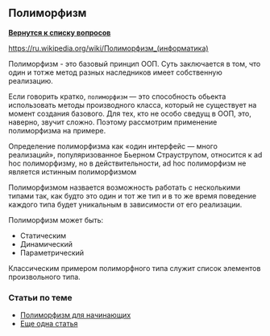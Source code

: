 ## Полиморфизм

[**Вернутся к списку вопросов**](https://github.com/Torlopov-Andrey/hh_interview_ios/blob/master/readme.md)

https://ru.wikipedia.org/wiki/Полиморфизм_(информатика)

Полиморфизм - это базовый принцип ООП. Суть заключается в том, что один и тотже метод
разных наследников имеет собственную реализацию.

Если говорить кратко, ```полиморфизм``` — это способность обьекта использовать методы производного класса, который не существует на момент создания базового. Для тех, кто не особо сведущ в ООП, это, наверно, звучит сложно. Поэтому рассмотрим применение полиморфизма на примере.

Определение полиморфизма как «один интерфейс — много реализаций», популяризованное Бьерном Страуструпом, относится к ad hoc полиморфизму, но в действительности, ad hoc полиморфизм не является истинным полиморфизмом

Полиморфизмом назвается возможность работать с несколькими типами так, как будто это один и тот же тип и в то же время поведение каждого типа будет уникальным в зависимости от его реализации.


Полиморфизм может быть:
* Статическим
* Динамический
* Параметрический

Классическим примером полиморфного типа служит список элементов произвольного типа.



### Статьи по теме

* [Полиморфизм для начинающих](https://habrahabr.ru/post/37576/)
* [Еще одна статья](http://java-course.ru/begin/polymorphism/)
